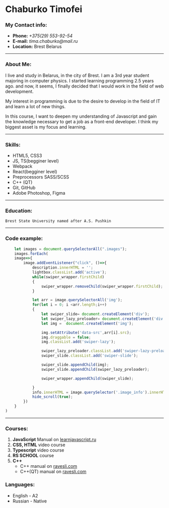 # Chaburko Timofei

### My Contact info:
+ __Phone:__ _+375(29) 553-92-54_
+ __E-mail:__ _tima.chaburko@mail.ru_
+ __Location:__ Brest Belarus
___
### About Me:

I live and study in Belarus, in the city of Brest. I am a 3rd year student majoring in computer physics. I started learning programming 2.5 years ago. and now, it seems, I finally decided that I would work in the field of web development.

My interest in programming is due to the desire to develop in the field of IT and learn a lot of new things.

In this course, I want to deepen my understanding of Javascript and gain the knowledge necessary to get a job as a front-end developer. I think my biggest asset is my focus and learning.

___
### Skills:
- HTML5, CSS3
- JS, TS(begginer level)
- Webpack
- React(begginer level)
- Preprocessors SASS/SCSS
- C++ (QT)
- Git, GitHub
- Adobe Photoshop, Figma
___

### Education:
`Brest State University named after A.S. Pushkin`
___
### Code example:
```javascript
    let images = document.querySelectorAll(".images");
    images.forEach(
    image=>{
        image.addEventListener("click", ()=>{
            description.innerHTML = '';
            lightbox.classList.add('active');
            while(swiper_wrapper.firstChild)
            {
                swiper_wrapper.removeChild(swiper_wrapper.firstChild);
            }

            let arr = image.querySelectorAll('img');
            for(let i = 0; i <arr.length;i++)
            {
                let swiper_slide= document.createElement('div');
                let swiper_lazy_preloader= document.createElement('div');
                let img =  document.createElement('img');

                img.setAttribute('data-src',arr[i].src);
                img.draggable = false;
                img.classList.add('swiper-lazy');

                swiper_lazy_preloader.classList.add('swiper-lazy-preloader');
                swiper_slide.classList.add('swiper-slide');

                swiper_slide.appendChild(img);
                swiper_slide.appendChild(swiper_lazy_preloader);

                swiper_wrapper.appendChild(swiper_slide);

            }
            info.innerHTML = image.querySelector('.image_info').innerHTML;
            hide_scroll(true);
        })
    }
)
```
___

### Courses:
1. __JavaScript__ Manual on [learnjavascript.ru ](https://learn.javascript.ru/)
2. __CSS, HTML__ video course
3. __Typescript__ video course
4. __RS SCHOOL__ course
5. __C++__
    + C++ manual on [ravesli.com](https://ravesli.com/uroki-cpp/)
    + C++(QT) manual on [ravesli.com](https://ravesli.com/uroki-po-qt5/)



### Languages:
+ English - A2
+ Russian - Native
